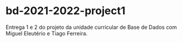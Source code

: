 # bd-2021-2022-project1
Entrega 1 e 2 do projeto da unidade curricular de Base de Dados com Miguel Eleutério e Tiago Ferreira.
